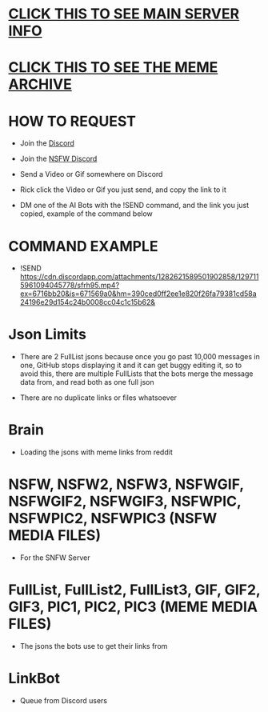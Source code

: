 # [CLICK THIS TO SEE MAIN SERVER INFO](https://github.com/ToastedNub/Servers-that-I-manage)
# [CLICK THIS TO SEE THE MEME ARCHIVE](https://github.com/ToastedNub/Meme-Archive)

# HOW TO REQUEST
 - Join the [Discord](https://discord.gg/n44zjAr6RV)
 - Join the [NSFW Discord](https://discord.gg/qAupaGXRYt)

 - Send a Video or Gif somewhere on Discord

 - Rick click the Video or Gif you just send, and copy the link to it

 - DM one of the AI Bots with the !SEND command, and the link you just copied, example of the command below

# COMMAND EXAMPLE
 - !SEND https://cdn.discordapp.com/attachments/1282621589501902858/1297115961094045778/sfrh95.mp4?ex=6716bb20&is=671569a0&hm=390ced0ff2ee1e820f26fa79381cd58a24196e29d154c24b0008cc04c1c15b62&

# Json Limits
 - There are 2 FullList jsons because once you go past 10,000 messages in one, GitHub stops displaying it and it can get buggy editing it, so to avoid this, there are multiple FullLists that the bots merge the message data from, and read both as one full json

 - There are no duplicate links or files whatsoever

# Brain
 - Loading the jsons with meme links from reddit

# NSFW, NSFW2, NSFW3, NSFWGIF, NSFWGIF2, NSFWGIF3, NSFWPIC, NSFWPIC2, NSFWPIC3 (NSFW MEDIA FILES)
 - For the SNFW Server

# FullList, FullList2, FullList3, GIF, GIF2, GIF3, PIC1, PIC2, PIC3 (MEME MEDIA FILES)
 - The jsons the bots use to get their links from

# LinkBot
 - Queue from Discord users
